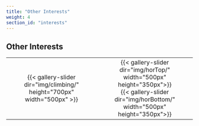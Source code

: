 ```yaml
---
title: "Other Interests"
weight: 4
section_id: "interests"
---
```


## Other Interests

|                                                                         |                                                                                                                                                   |
| :---------------------------------------------------------------------: | :-----------------------------------------------------------------------------------------------------------------------------------------------: |
| {{< gallery-slider dir="img/climbing/" height="700px" width="500px" >}} | {{< gallery-slider dir="img/horTop/" width="500px" height="350px">}} <br> {{< gallery-slider dir="img/horBottom/" width="500px" height="350px">}} |

